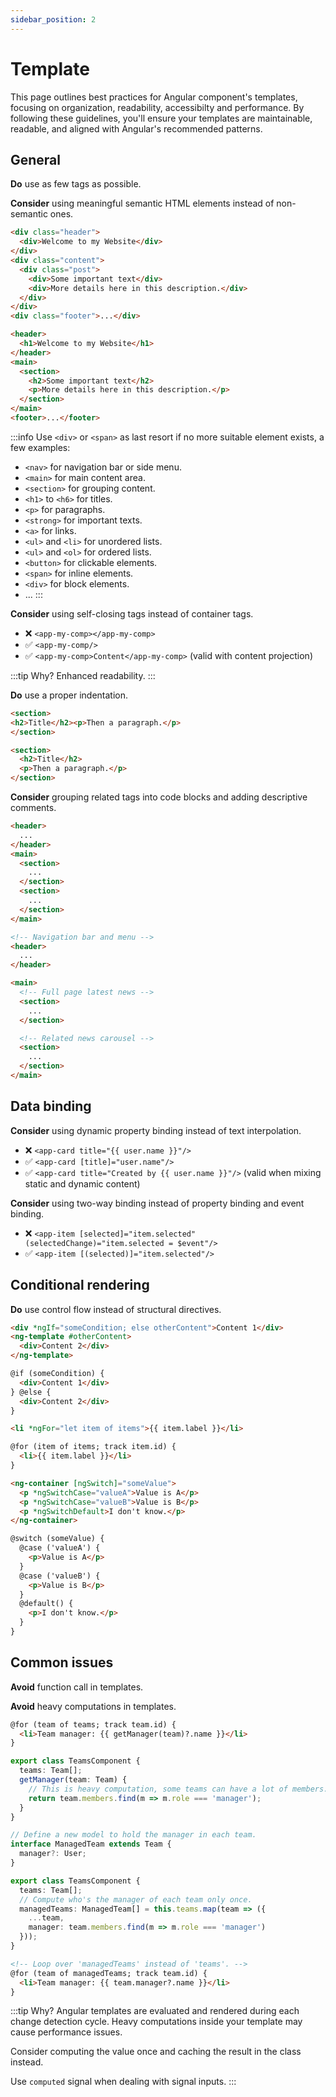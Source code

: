 ```yaml
---
sidebar_position: 2
---
```

# Template

This page outlines best practices for Angular component's templates, focusing on organization, readability, accessibilty and performance. By following these guidelines, you'll ensure your templates are maintainable, readable, and aligned with Angular's recommended patterns.

## General

**Do** use as few tags as possible.

**Consider** using meaningful semantic HTML elements instead of non-semantic ones.

```html title="❌ app.component.ts"
<div class="header">
  <div>Welcome to my Website</div>
</div>
<div class="content">
  <div class="post">
    <div>Some important text</div>
    <div>More details here in this description.</div>
  </div>
</div>
<div class="footer">...</div>
```

```html title="✅ app.component.ts"
<header>
  <h1>Welcome to my Website</h1>
</header>
<main>
  <section>
    <h2>Some important text</h2>
    <p>More details here in this description.</p>
  </section>
</main>
<footer>...</footer>
```

:::info
Use `<div>` or `<span>` as last resort if no more suitable element exists, a few examples:
- `<nav>` for navigation bar or side menu.
- `<main>` for main content area.
- `<section>` for grouping content.
- `<h1>` to `<h6>` for titles.
- `<p>` for paragraphs.
- `<strong>` for important texts.
- `<a>` for links.
- `<ul>` and `<li>` for unordered lists.
- `<ul>` and `<ol>` for ordered lists.
- `<button>` for clickable elements.
- `<span>` for inline elements.
- `<div>` for block elements.
- ...
:::

**Consider** using self-closing tags instead of container tags.
- ❌ `<app-my-comp></app-my-comp>`
- ✅ `<app-my-comp/>`
- ✅ `<app-my-comp>Content</app-my-comp>` (valid with content projection)

:::tip Why?
Enhanced readability.
:::

**Do** use a proper indentation.

```html title="❌"
<section>
<h2>Title</h2><p>Then a paragraph.</p>
</section>
```

```html title="✅"
<section>
  <h2>Title</h2>
  <p>Then a paragraph.</p>
</section>
```

**Consider** grouping related tags into code blocks and adding descriptive comments.

```html title="❌ app.component.ts"
<header>
  ...
</header>
<main>
  <section>
    ...
  </section>
  <section>
    ...
  </section>
</main>
```

```html title="✅ app.component.ts"
<!-- Navigation bar and menu -->
<header>
  ...
</header>

<main>
  <!-- Full page latest news -->
  <section>
    ...
  </section>

  <!-- Related news carousel -->
  <section>
    ...
  </section>
</main>
```

## Data binding

**Consider** using dynamic property binding instead of text interpolation.
- ❌ `<app-card title="{{ user.name }}"/>`
- ✅ `<app-card [title]="user.name"/>`
- ✅ `<app-card title="Created by {{ user.name }}"/>` (valid when mixing static and dynamic content)

**Consider** using two-way binding instead of property binding and event binding.
- ❌ `<app-item [selected]="item.selected" (selectedChange)="item.selected = $event"/>`
- ✅ `<app-item [(selected)]="item.selected"/>`

## Conditional rendering

**Do** use control flow instead of structural directives.

```html title="❌ *ngIf"
<div *ngIf="someCondition; else otherContent">Content 1</div>
<ng-template #otherContent>
  <div>Content 2</div>
</ng-template>
```

```html title="✅ @if"
@if (someCondition) {
  <div>Content 1</div>
} @else {
  <div>Content 2</div>
}
```

```html title="❌ *ngFor"
<li *ngFor="let item of items">{{ item.label }}</li>
```

```html title="✅ @for"
@for (item of items; track item.id) {
  <li>{{ item.label }}</li>
}
```

```html title="❌ ngSwitch"
<ng-container [ngSwitch]="someValue">  
  <p *ngSwitchCase="valueA">Value is A</p>
  <p *ngSwitchCase="valueB">Value is B</p>
  <p *ngSwitchDefault>I don't know.</p>
</ng-container>
```

```html title="✅ @switch"
@switch (someValue) {
  @case ('valueA') {
    <p>Value is A</p>  
  }
  @case ('valueB') {
    <p>Value is B</p>  
  }
  @default() {
    <p>I don't know.</p>  
  }
}
```

## Common issues

**Avoid** function call in templates.

**Avoid** heavy computations in templates.

```html title="❌ teams.component.html"
@for (team of teams; track team.id) {
  <li>Team manager: {{ getManager(team)?.name }}</li>
}
```

```ts title="❌ teams.component.ts"
export class TeamsComponent {
  teams: Team[];
  getManager(team: Team) {
    // This is heavy computation, some teams can have a lot of members.
    return team.members.find(m => m.role === 'manager');
  }
}
```

```ts title="✅ teams.component.ts"
// Define a new model to hold the manager in each team.
interface ManagedTeam extends Team {
  manager?: User;
}

export class TeamsComponent {
  teams: Team[];
  // Compute who's the manager of each team only once.
  managedTeams: ManagedTeam[] = this.teams.map(team => ({
    ...team,
    manager: team.members.find(m => m.role === 'manager')
  }));
}
```

```html title="✅ teams.component.html"
<!-- Loop over 'managedTeams' instead of 'teams'. -->
@for (team of managedTeams; track team.id) {
  <li>Team manager: {{ team.manager?.name }}</li>
}
```

:::tip Why?
Angular templates are evaluated and rendered during each change detection cycle.
Heavy computations inside your template may cause performance issues.

Consider computing the value once and caching the result in the class instead.

Use `computed` signal when dealing with signal inputs.
:::

